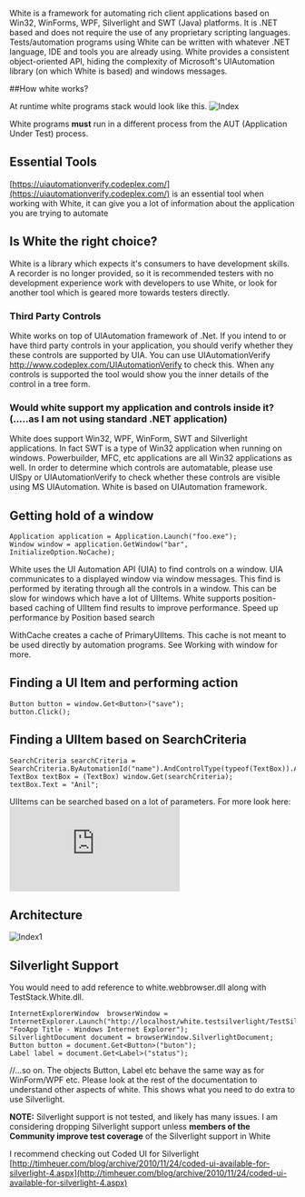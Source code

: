 White is a framework for automating rich client applications based on Win32, WinForms, WPF, Silverlight and SWT (Java) platforms.  It is .NET based and does not require the use of any proprietary scripting languages.  Tests/automation programs using White can be written with whatever .NET language, IDE and tools you are already using. White provides a consistent object-oriented API, hiding the complexity of Microsoft's UIAutomation library (on which White is based) and windows messages. 

##How white works?

At runtime white programs stack would look like this.
![Index](images/Index.png)

White programs **must** run in a different process from the AUT (Application Under Test) process.

## Essential Tools
[https://uiautomationverify.codeplex.com/](https://uiautomationverify.codeplex.com/) is an essential tool when working with White, it can give you a lot of information about the application you are trying to automate

## Is White the right choice?
White is a library which expects it's consumers to have development skills. A recorder is no longer provided, so it is recommended testers with no development experience work with developers to use White, or look for another tool which is geared more towards testers directly.

### Third Party Controls
White works on top of UIAutomation framework of .Net. If you intend to or have third party controls in your application, you should verify whether they these controls are supported by UIA. You can use UIAutomationVerify http://www.codeplex.com/UIAutomationVerify to check this. When any controls is supported the tool would show you the inner details of the control in a tree form.

### Would white support my application and controls inside it? (.....as I am not using standard .NET application)
White does support Win32, WPF, WinForm, SWT and Silverlight applications. In fact SWT is a type of Win32 application when running on windows. Powerbuilder, MFC, etc applications are all Win32 applications as well. In order to determine which controls are automatable, please use UISpy or UIAutomationVerify to check whether these controls are visible using MS UIAutomation. White is based on UIAutomation framework.

## Getting hold of a window
    Application application = Application.Launch("foo.exe");
    Window window = application.GetWindow("bar", InitializeOption.NoCache);

White uses the UI Automation API (UIA) to find controls on a window. UIA communicates to a displayed window via window messages. This find is performed by iterating through all the controls in a window. This can be slow for windows which have a lot of UIItems. White supports position-based caching of UIItem find results to improve performance. Speed up performance by Position based search

WithCache creates a cache of PrimaryUIItems. This cache is not meant to be used directly by automation programs.
See Working with window for more.

## Finding a UI Item and performing action
    Button button = window.Get<Button>("save");
    button.Click();

## Finding a UIItem based on SearchCriteria
    SearchCriteria searchCriteria =     SearchCriteria.ByAutomationId("name").AndControlType(typeof(TextBox)).AndIndex(2);
    TextBox textBox = (TextBox) window.Get(searchCriteria);
    textBox.Text = "Anil";
    
UIItems can be searched based on a lot of parameters. For more look here: ![UIItem Identification](https://github.com/TestStack/White/blob/master/docs/UIItems.md)

## Architecture
![Index1](images/Index1.png)

## Silverlight Support
You would need to add reference to white.webbrowser.dll along with TestStack.White.dll.

	InternetExplorerWindow  browserWindow = InternetExplorer.Launch("http://localhost/white.testsilverlight/TestSilverlightApplicationTestPage.aspx", "FooApp Title - Windows Internet Explorer");
	SilverlightDocument document = browserWindow.SilverlightDocument;
	Button button = document.Get<Button>("buton");
	Label label = document.Get<Label>("status");

//...so on. The objects Button, Label etc behave the same way as for WinForm/WPF etc.
Please look at the rest of the documentation to understand other aspects of white. This shows what you need to do extra to use Silverlight.


**NOTE:** Silverlight support is not tested, and likely has many issues. I am considering dropping Silverlight support unless **members of the Community improve test coverage** of the Silverlight support in White  
   
 I recommend checking out Coded UI for Silverlight [http://timheuer.com/blog/archive/2010/11/24/coded-ui-available-for-silverlight-4.aspx](http://timheuer.com/blog/archive/2010/11/24/coded-ui-available-for-silverlight-4.aspx)
